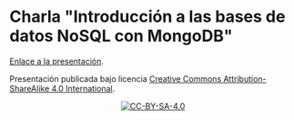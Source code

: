 # Charla "Introducción a las bases de datos NoSQL con MongoDB"

[Enlace a la presentación](https://germaaan.github.io/introMongo/).

Presentación publicada bajo licencia [Creative Commons Attribution-ShareAlike 4.0 International](https://creativecommons.org/licenses/by-sa/4.0/legalcode).

<p align="center">
<a href="https://creativecommons.org/licenses/by-sa/4.0/legalcode">
<img alt="CC-BY-SA-4.0" src="https://mirrors.creativecommons.org/presskit/buttons/88x31/png/by-sa.png">
</a>
</p>
